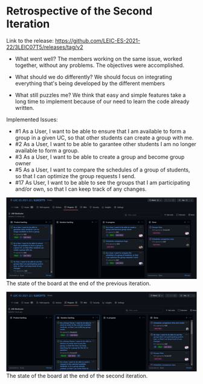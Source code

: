 # Retrospective of the Second Iteration

Link to the release: https://github.com/LEIC-ES-2021-22/3LEIC07T5/releases/tag/v2

- What went well?
The members working on the same issue, worked together, without any problems. The objectives were accomplished.

- What should we do differently?
We should focus on integrating everything that's being developed by the different members

- What still puzzles me?
We think that easy and simple features take a long time to implement because of our need to learn the code already written. 

Implemented Issues:

 - #1 As a User, I want to be able to ensure that I am available to form a group in a given UC, so that other students can create a group with me. 
 - #2 As a User, I want to be able to garantee other students I am no longer available to form a group.
 - #3 As a User, I want to be able to create a group and become group owner
 - #5 As a User, I want to compare the schedules of a group of students, so that I can optimize the group requests I send.
 - #17 As User, I want to be able to see the groups that I am participating and/or own, so that I can keep track of any changes.

![Board at Iteration 1](../images/BoardIteration1.png)
The state of the board at the end of the previous iteration.


![Board at Iteration 2](../images/BoardIteration2.png)
The state of the board at the end of the second iteration.
